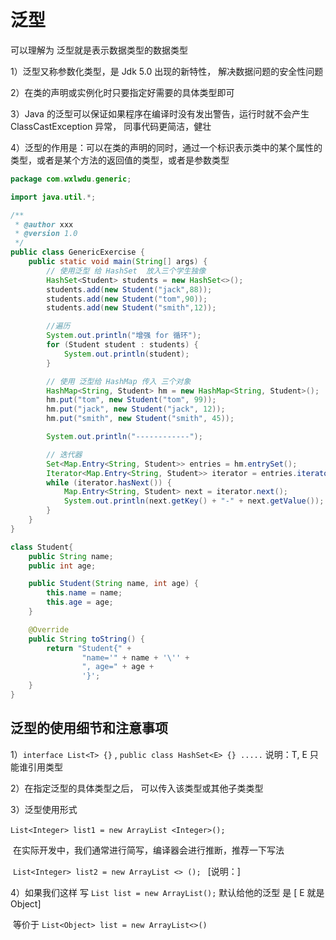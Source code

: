 # 泛型

可以理解为 泛型就是表示数据类型的数据类型

1）泛型又称参数化类型，是 Jdk 5.0 出现的新特性， 解决数据问题的安全性问题

2）在类的声明或实例化时只要指定好需要的具体类型即可

3）Java 的泛型可以保证如果程序在编译时没有发出警告，运行时就不会产生 ClassCastException 异常， 同事代码更简洁，健壮

4）泛型的作用是：可以在类的声明的同时，通过一个标识表示类中的某个属性的类型，或者是某个方法的返回值的类型，或者是参数类型

```java
package com.wxlwdu.generic;

import java.util.*;

/**
 * @author xxx
 * @version 1.0
 */
public class GenericExercise {
    public static void main(String[] args) {
        // 使用泛型 给 HashSet  放入三个学生独像
        HashSet<Student> students = new HashSet<>();
        students.add(new Student("jack",88));
        students.add(new Student("tom",90));
        students.add(new Student("smith",12));

        //遍历
        System.out.println("增强 for 循环");
        for (Student student : students) {
            System.out.println(student);
        }

        // 使用 泛型给 HashMap 传入 三个对象
        HashMap<String, Student> hm = new HashMap<String, Student>();
        hm.put("tom", new Student("tom", 99));
        hm.put("jack", new Student("jack", 12));
        hm.put("smith", new Student("smith", 45));

        System.out.println("------------");

        // 迭代器
        Set<Map.Entry<String, Student>> entries = hm.entrySet();
        Iterator<Map.Entry<String, Student>> iterator = entries.iterator();
        while (iterator.hasNext()) {
            Map.Entry<String, Student> next = iterator.next();
            System.out.println(next.getKey() + "-" + next.getValue());
        }
    }
}

class Student{
    public String name;
    public int age;

    public Student(String name, int age) {
        this.name = name;
        this.age = age;
    }

    @Override
    public String toString() {
        return "Student{" +
                "name='" + name + '\'' +
                ", age=" + age +
                '}';
    }
}

```

## 泛型的使用细节和注意事项

1）`interface List<T> {}` , `public class HashSet<E> {} .....`  说明：T, E 只能谁引用类型

2）在指定泛型的具体类型之后， 可以传入该类型或其他子类类型

3）泛型使用形式

​		`List<Integer> list1 = new ArrayList <Integer>();`

​		在实际开发中，我们通常进行简写，编译器会进行推断，推荐一下写法

​		`List<Integer> list2 = new ArrayList <> (); ` [说明：]

4）如果我们这样 写 `List list = new ArrayList();`  默认给他的泛型 是 [ <E>  E 就是 Object]

​	  等价于 `List<Object> list = new ArrayList<>()`